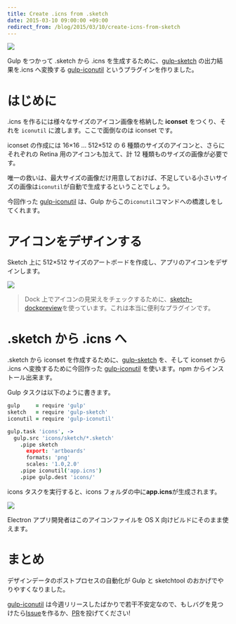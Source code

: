 ```yaml
---
title: Create .icns from .sketch
date: 2015-03-10 09:00:00 +09:00
redirect_from: /blog/2015/03/10/create-icns-from-sketch
---
```


![](/uploads/create-icns-from-sketch/intro.png)

Gulp をつかって .sketch から .icns を生成するために、[gulp-sketch](https://github.com/cognitom/gulp-sketch) の出力結果を.icns へ変換する [gulp-iconutil](https://github.com/uetchy/gulp-iconutil) というプラグインを作りました。

# はじめに

.icns を作るには様々なサイズのアイコン画像を格納した **iconset** をつくり、それを `iconutil` に渡します。ここで面倒なのは iconset です。

iconset の作成には 16×16 ... 512×512 の 6 種類のサイズのアイコンと、さらにそれぞれの Retina 用のアイコンも加えて、計 12 種類ものサイズの画像が必要です。

唯一の救いは、最大サイズの画像だけ用意しておけば、不足している小さいサイズの画像は`iconutil`が自動で生成するということでしょう。

今回作った [gulp-iconutil](https://www.npmjs.com/package/gulp-iconutil) は、Gulp からこの`iconutil`コマンドへの橋渡しをしてくれます。

# アイコンをデザインする

Sketch 上に 512×512 サイズのアートボードを作成し、アプリのアイコンをデザインします。

![](/uploads/create-icns-from-sketch/dock.png)

> Dock 上でアイコンの見栄えをチェックするために、[sketch-dockpreview](https://github.com/fnky/sketch-dockpreview)を使っています。これは本当に便利なプラグインです。

# .sketch から .icns へ

.sketch から iconset を作成するために、[gulp-sketch](https://github.com/cognitom/gulp-sketch) を、そして iconset から .icns へ変換するために今回作った [gulp-iconutil](https://www.npmjs.com/package/gulp-iconutil) を使います。npm からインストール出来ます。

Gulp タスクは以下のように書きます。

```coffee
gulp     = require 'gulp'
sketch   = require 'gulp-sketch'
iconutil = require 'gulp-iconutil'

gulp.task 'icons', ->
  gulp.src 'icons/sketch/*.sketch'
    .pipe sketch
      export: 'artboards'
      formats: 'png'
      scales: '1.0,2.0'
    .pipe iconutil('app.icns')
    .pipe gulp.dest 'icons/'
```

icons タスクを実行すると、icons フォルダの中に**app.icns**が生成されます。

![](/uploads/create-icns-from-sketch/result.png)

Electron アプリ開発者はこのアイコンファイルを OS X 向けビルドにそのまま使えます。

# まとめ

デザインデータのポストプロセスの自動化が Gulp と sketchtool のおかげでやりやすくなりました。

[gulp-iconutil](https://github.com/uetchy/gulp-iconutil) は今週リリースしたばかりで若干不安定なので、もしバグを見つけたら[Issue](https://github.com/uetchy/gulp-iconutil/issues)を作るか、[PR](https://github.com/uetchy/gulp-iconutil/pulls)を投げてください!
